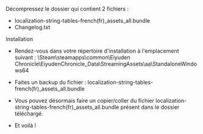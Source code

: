 Décompressez le dossier qui contient 2 fichiers :

- localization-string-tables-french(fr)_assets_all.bundle
- Changelog.txt

Installation

- Rendez-vous dans votre répertoire d'installation à l'emplacement suivant : \Steam\steamapps\common\Eiyuden Chronicle\EiyudenChronicle_Data\StreamingAssets\aa\StandaloneWindows64

- Faites un backup du fichier : localization-string-tables-french(fr)_assets_all.bundle

- Vous pouvez désormais faire un copier/coller du fichier localization-string-tables-french(fr)_assets_all.bundle présent dans le dossier téléchargé.

- Et voilà !

